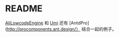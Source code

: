 # README

[AliLowcodeEngine](https://lowcode-engine.cn/)  和 [Umi](https://umijs.org/) 还有 [AntdPro](http://procomponents.ant.design/） 结合一起的例子。

